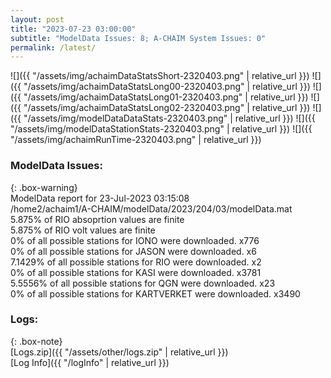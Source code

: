 ```yaml
---
layout: post
title: "2023-07-23 03:00:00"
subtitle: "ModelData Issues: 8; A-CHAIM System Issues: 0"
permalink: /latest/
---
```


![]({{ "/assets/img/achaimDataStatsShort-2320403.png" | relative_url }})
![]({{ "/assets/img/achaimDataStatsLong00-2320403.png" | relative_url }})
![]({{ "/assets/img/achaimDataStatsLong01-2320403.png" | relative_url }})
![]({{ "/assets/img/achaimDataStatsLong02-2320403.png" | relative_url }})
![]({{ "/assets/img/modelDataDataStats-2320403.png" | relative_url }})
![]({{ "/assets/img/modelDataStationStats-2320403.png" | relative_url }})
![]({{ "/assets/img/achaimRunTime-2320403.png" | relative_url }})


### ModelData Issues:  
  
{: .box-warning}  
 ModelData report for 23-Jul-2023 03:15:08   
 /home2/achaim1/A-CHAIM/modelData/2023/204/03/modelData.mat   
 5.875% of RIO absoprtion values are finite   
 5.875% of RIO volt values are finite   
 0% of all possible stations for IONO were downloaded. x776   
 0% of all possible stations for JASON were downloaded. x6   
 7.1429% of all possible stations for RIO were downloaded. x2   
 0% of all possible stations for KASI were downloaded. x3781   
 5.5556% of all possible stations for QGN were downloaded. x23   
 0% of all possible stations for KARTVERKET were downloaded. x3490   
  


### Logs:  
  
{: .box-note}  
[Logs.zip]({{ "/assets/other/logs.zip" | relative_url }})  
[Log Info]({{ "/logInfo" | relative_url }})  
